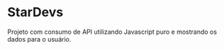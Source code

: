 # StarDevs
Projeto com consumo de API utilizando Javascript puro e mostrando os dados para o usuário.
